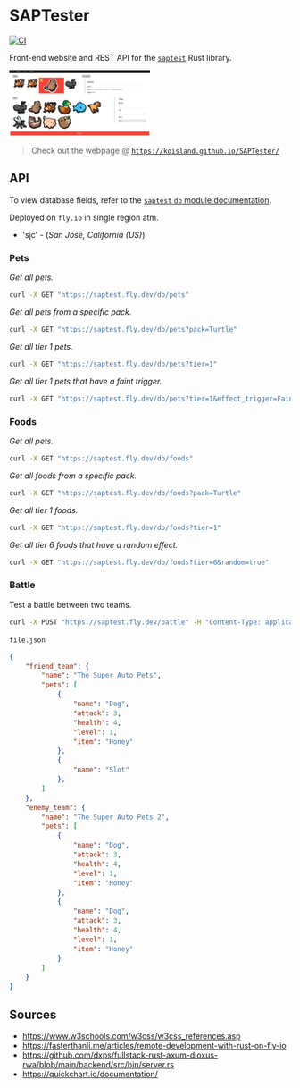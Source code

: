 # SAPTester
[![CI](https://github.com/koisland/SAPTester/actions/workflows/ci.yaml/badge.svg)](https://github.com/koisland/SAPTester/actions/workflows/ci.yaml)

Front-end website and REST API for the [`saptest`](https://github.com/koisland/SuperAutoTest) Rust library.

<img src="docs/battle_ui.png" width="50%" ></img>

> Check out the webpage @ [`https://koisland.github.io/SAPTester/`](https://koisland.github.io/SAPTester/)

## API
To view database fields, refer to the [`saptest` `db` module documentation](https://docs.rs/saptest/latest/saptest/db/index.html).

Deployed on `fly.io` in single region atm.
* 'sjc' - (*San Jose, California (US)*)

### **Pets**
*Get all pets.*
```bash
curl -X GET "https://saptest.fly.dev/db/pets"
```

*Get all pets from a specific pack.*
```bash
curl -X GET "https://saptest.fly.dev/db/pets?pack=Turtle"
```

*Get all tier 1 pets.*
```bash
curl -X GET "https://saptest.fly.dev/db/pets?tier=1"
```

*Get all tier 1 pets that have a faint trigger.*
```bash
curl -X GET "https://saptest.fly.dev/db/pets?tier=1&effect_trigger=Faint"
```

### **Foods**
*Get all pets.*
```bash
curl -X GET "https://saptest.fly.dev/db/foods"
```

*Get all foods from a specific pack.*
```bash
curl -X GET "https://saptest.fly.dev/db/foods?pack=Turtle"
```

*Get all tier 1 foods.*
```bash
curl -X GET "https://saptest.fly.dev/db/foods?tier=1"
```

*Get all tier 6 foods that have a random effect.*
```bash
curl -X GET "https://saptest.fly.dev/db/foods?tier=6&random=true"
```

### Battle
Test a battle between two teams.

```bash
curl -X POST "https://saptest.fly.dev/battle" -H "Content-Type: application/json" -d "@file.json"
```

`file.json`
```json
{
    "friend_team": {
        "name": "The Super Auto Pets",
        "pets": [
            {
                "name": "Dog",
                "attack": 3,
                "health": 4,
                "level": 1,
                "item": "Honey"
            },
            {
                "name": "Slot"
            },
        ]
    },
    "enemy_team": {
        "name": "The Super Auto Pets 2",
        "pets": [
            {
                "name": "Dog",
                "attack": 3,
                "health": 4,
                "level": 1,
                "item": "Honey"
            },
            {
                "name": "Dog",
                "attack": 3,
                "health": 4,
                "level": 1,
                "item": "Honey"
            }
        ]
    }
}

```


## Sources
* https://www.w3schools.com/w3css/w3css_references.asp
* https://fasterthanli.me/articles/remote-development-with-rust-on-fly-io
* https://github.com/dxps/fullstack-rust-axum-dioxus-rwa/blob/main/backend/src/bin/server.rs
* https://quickchart.io/documentation/

